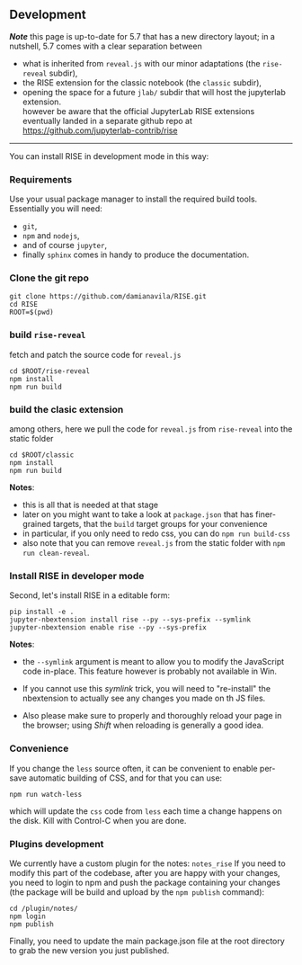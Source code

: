 ## Development


***Note*** this page is up-to-date for 5.7 that has a new directory layout;
in a nutshell, 5.7 comes with a clear separation between
* what is inherited from `reveal.js` with our minor adaptations (the `rise-reveal` subdir),
* the RISE extension for the classic notebook (the `classic` subdir),
* opening the space for a future `jlab/` subdir that will host the jupyterlab extension.  
  however be aware that the official JupyterLab RISE extensions eventually landed
  in a separate github repo at <https://github.com/jupyterlab-contrib/rise>

****

You can install RISE in development mode in this way:

### Requirements

Use your usual package manager to install the required build tools.
Essentially you will need:

* `git`,
* `npm` and `nodejs`,
* and of course `jupyter`,
* finally `sphinx` comes in handy to produce the documentation.

### Clone the git repo

    git clone https://github.com/damianavila/RISE.git
    cd RISE
    ROOT=$(pwd)

### build `rise-reveal`

fetch and patch the source code for `reveal.js`

    cd $ROOT/rise-reveal
    npm install
    npm run build

### build the clasic extension

among others, here we pull the code for `reveal.js` from `rise-reveal`
into the static folder

    cd $ROOT/classic
    npm install
    npm run build

**Notes**:

* this is all that is needed at that stage
* later on you might want to take a look at `package.json` that has finer-grained targets,
  that the `build` target groups for your convenience
* in particular, if you only need to redo css, you can do `npm run build-css`
* also note that you can remove `reveal.js` from the static folder with `npm run clean-reveal`.

### Install RISE in developer mode

Second, let's install RISE in a editable form:

    pip install -e .
    jupyter-nbextension install rise --py --sys-prefix --symlink
    jupyter-nbextension enable rise --py --sys-prefix

**Notes**:

* the `--symlink` argument is meant to allow you to modify the
  JavaScript code in-place. This feature however is probably not available in Win.

* If you cannot use this *symlink* trick, you will need to
  "re-install" the nbextension to actually see any changes you made on th JS files.

* Also please make sure to properly and thoroughly reload your page in the browser;
  using *Shift* when reloading is generally a good idea.

### Convenience

If you change the `less` source often, it can be convenient to enable
per-save automatic building of CSS, and for that you can use:

    npm run watch-less

which will update the `css` code from `less` each time a change
happens on the disk. Kill with Control-C when you are done.

### Plugins development

We currently have a custom plugin for the notes: `notes_rise`
If you need to modify this part of the codebase, after you are happy with your changes, you need to login to npm and push the package containing your changes (the package will be build and upload by the `npm publish` command):

```
cd /plugin/notes/
npm login
npm publish
```

Finally, you need to update the main package.json file at the root directory to grab the new version you just published.
